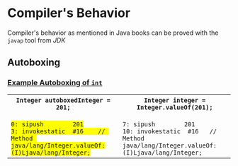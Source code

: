 # Compiler's Behavior
Compiler's behavior as mentioned in Java books can be proved with the `javap` tool from *JDK*
## Autoboxing
### [Example Autoboxing of `int`]()
<table>
	<col width="50%">
  	<col width="50%">
	<tr>
		<th><code>Integer autoboxedInteger = 201;</code></th>		
		<th><code>Integer integer = Integer.valueOf(201);</code></th>
	</tr>
	<tr>
		<td>
<code style="background-color:yellow;">
0: sipush        201
3: invokestatic  #16	// Method java/lang/Integer.valueOf:(I)Ljava/lang/Integer;
</code>
		</td>	
		<td>
<code style="display:block;white-space:pre-wrap;">
7: sipush        201
10: invokestatic  #16	// Method java/lang/Integer.valueOf:(I)Ljava/lang/Integer;
</code>
		</td>
	</tr>
</table>





